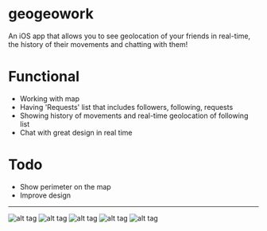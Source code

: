 # geogeowork
An iOS app that allows you to see geolocation of your friends in real-time, the history of their movements and chatting with them!

# Functional
- Working with map
- Having 'Requests' list that includes followers, following, requests
- Showing history of movements and real-time geolocation of following list
- Chat with great design in real time

# Todo
- Show perimeter on the map
- Improve design

----------------------------------------------------------------------------------
![alt tag](https://github.com/kekcik/geogeowork/blob/master/screens/map.png)
![alt tag](https://github.com/kekcik/geogeowork/blob/master/screens/mapWithView.png)
![alt tag](https://github.com/kekcik/geogeowork/blob/master/screens/caht.png)
![alt tag](https://github.com/kekcik/geogeowork/blob/master/screens/dialogs.png)
![alt tag](https://github.com/kekcik/geogeowork/blob/master/screens/requests.png)
